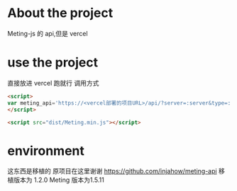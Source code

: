# About the project
Meting-js 的 api,但是 vercel
# use the project
直接放进 vercel 跑就行
调用方式
```html
<script>
var meting_api='https://<vercel部署的项目URL>/api/?server=:server&type=:type&id=:id&auth=:auth&r=:r';
</script>

<script src="dist/Meting.min.js"></script>
```
# environment
这东西是移植的
原项目在这里谢谢
https://github.com/injahow/meting-api
移植版本为 1.2.0
Meting 版本为1.5.11
